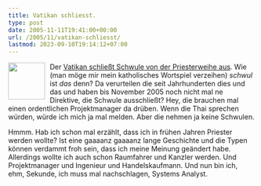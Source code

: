 ```yaml
---
title: Vatikan schliesst.
type: post
date: 2005-11-11T19:41:00+00:00
url: /2005/11/vatikan-schliesst/
lastmod: 2023-09-10T19:14:12+07:00
---
```

<img src="/images/105.jpg" style="height:75px;width:75px;float:left;margin-right:10px;" />Der [Vatikan schließt Schwule von der Priesterweihe aus][1]. Wie (man möge mir mein katholisches Wortspiel verzeihen) _schwul_ ist _das_ denn? Da verurteilen die seit Jahrhunderten dies und das und haben bis November 2005 noch nicht mal ne Direktive, die Schwule ausschließt? Hey, die brauchen mal einen ordentlichen Projektmanager da drüben. Wenn die Thai sprechen würden, würde ich mich ja mal melden. Aber die nehmen ja keine Schwulen.

Hmmm. Hab ich schon mal erzählt, dass ich in frühen Jahren Priester werden wollte? Ist eine gaaaanz gaaaanz lange Geschichte und die Typen können verdammt froh sein, dass ich meine Meinung geändert habe. Allerdings wollte ich auch schon Raumfahrer und Kanzler werden. Und Projektmanager und Ingenieur und Handelskaufmann. Und nun bin ich, ehm, Sekunde, ich muss mal nachschlagen, Systems Analyst.

 [1]: http://www.netzeitung.de/spezial/derpapst/367391.html
